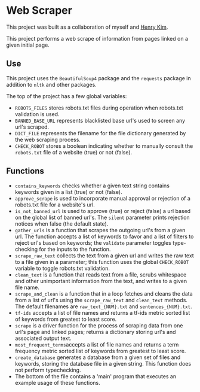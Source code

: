 # Web Scraper

This project was built as a collaboration of myself and [Henry Kim](https://github.com/6henrykim).

This project performs a web scrape of information from pages linked on a given initial page.

## Use
This project uses the `BeautifulSoup4` package and the `requests` package in addition to `nltk` and other packages.

The top of the project has a few global variables:
* `ROBOTS_FILES` stores robots.txt files during operation when robots.txt validation is used.
* `BANNED_BASE_URL` represents blacklisted base url's used to screen any url's scraped.
* `DICT_FILE` represents the filename for the file dictionary generated by the web scraping process.
* `CHECK_ROBOT` stores a boolean indicating whether to manually consult the `robots.txt` file of a website (true) or not (false).


## Functions
* `contains_keywords` checks whether a given text string contains keywords given in a list (true) or not (false).
* `approve_scrape` is used to incorporate manual approval or rejection of a robots.txt file for a website's url.
* `is_not_banned_url` is used to approve (true) or reject (false) a url based on the global list of banned url's. The `silent` parameter prints rejection notices when false (the default state).
* `gather_urls` is a function that scrapes the outgoing url's from a given url. The function accepts a list of keywords to favor and a list of filters to reject url's based on keywords; the `validate` parameter toggles type-checking for the inputs to the function.
* `scrape_raw_text` collects the text from a given url and writes the raw text to a file given in a parameter; this function uses the global `CHECK_ROBOT` variable to toggle robots.txt validation.
* `clean_text` is a function that reads text from a file, scrubs whitespace and other unimportant information from the text, and writes to a given file name.
* `scrape_and_clean` is a function that in a loop fetches and cleans the data from a list of url's using the `scrape_raw_text` and `clean_text` methods. The default filenames are `raw_text_{NUM}.txt` and `sentences_{NUM}.txt`.
* `tf-ids` accepts a list of file names and returns a tf-ids metric sorted list of keywords from greatest to least score.
* `scrape` is a driver function for the process of scraping data from one url's page and linked pages; returns a dictionary storing url's and associated output text.
* `most_frequent_terms`accepts a list of file names and returns a term frequency metric sorted list of keywords from greatest to least score.
* `create_database` generates a database from a given set of files and keywords, storing the database file in a given string. This function does not perform typechecking.
* The bottom of the file contains a 'main' program that executes an example usage of these functions.